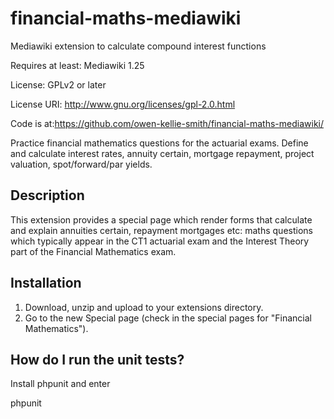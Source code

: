 # financial-maths-mediawiki
Mediawiki extension to calculate compound interest functions

Requires at least: Mediawiki 1.25

License: GPLv2 or later

License URI: http://www.gnu.org/licenses/gpl-2.0.html

Code is at:https://github.com/owen-kellie-smith/financial-maths-mediawiki/

Practice financial mathematics questions for the actuarial exams. Define and calculate interest rates, annuity certain, mortgage repayment, project valuation, spot/forward/par yields.

## Description 

This extension provides a special page which render forms that calculate and explain annuities certain, repayment mortgages etc: maths questions which typically appear in the CT1 actuarial exam and the Interest Theory part of the Financial Mathematics exam.


## Installation

1. Download, unzip and upload to your extensions directory.  
1. Go to the new Special page (check in the special pages for "Financial Mathematics").

## How do I run the unit tests? 

Install phpunit and enter

phpunit


